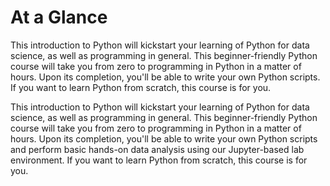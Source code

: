 # At a Glance
This introduction to Python will kickstart your learning of Python for data science, as well as programming in general. This beginner-friendly Python course will take you from zero to programming in Python in a matter of hours. Upon its completion, you'll be able to write your own Python scripts. If you want to learn Python from scratch, this course is for you.

This introduction to Python will kickstart your learning of Python for data science, as well as programming in general. This beginner-friendly Python course will take you from zero to programming in Python in a matter of hours.
Upon its completion, you'll be able to write your own Python scripts and perform basic hands-on data analysis using our Jupyter-based lab environment. If you want to learn Python from scratch, this course is for you.
